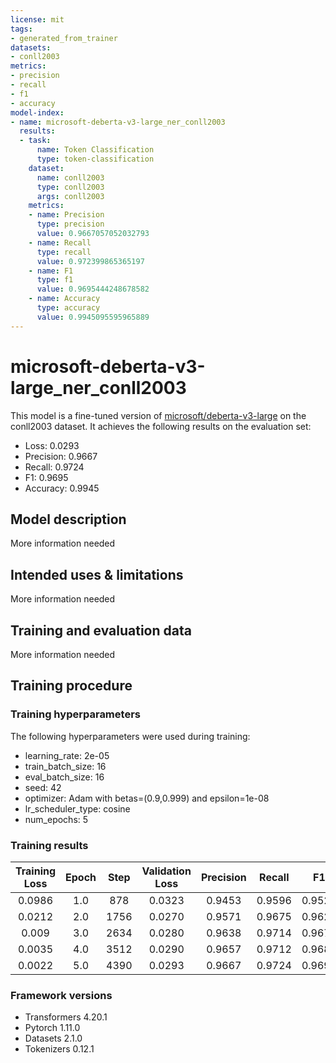 ```yaml
---
license: mit
tags:
- generated_from_trainer
datasets:
- conll2003
metrics:
- precision
- recall
- f1
- accuracy
model-index:
- name: microsoft-deberta-v3-large_ner_conll2003
  results:
  - task:
      name: Token Classification
      type: token-classification
    dataset:
      name: conll2003
      type: conll2003
      args: conll2003
    metrics:
    - name: Precision
      type: precision
      value: 0.9667057052032793
    - name: Recall
      type: recall
      value: 0.972399865365197
    - name: F1
      type: f1
      value: 0.9695444248678582
    - name: Accuracy
      type: accuracy
      value: 0.9945095595965889
---
```


<!-- This model card has been generated automatically according to the information the Trainer had access to. You
should probably proofread and complete it, then remove this comment. -->

# microsoft-deberta-v3-large_ner_conll2003

This model is a fine-tuned version of [microsoft/deberta-v3-large](https://huggingface.co/microsoft/deberta-v3-large) on the conll2003 dataset.
It achieves the following results on the evaluation set:
- Loss: 0.0293
- Precision: 0.9667
- Recall: 0.9724
- F1: 0.9695
- Accuracy: 0.9945

## Model description

More information needed

## Intended uses & limitations

More information needed

## Training and evaluation data

More information needed

## Training procedure

### Training hyperparameters

The following hyperparameters were used during training:
- learning_rate: 2e-05
- train_batch_size: 16
- eval_batch_size: 16
- seed: 42
- optimizer: Adam with betas=(0.9,0.999) and epsilon=1e-08
- lr_scheduler_type: cosine
- num_epochs: 5

### Training results

| Training Loss | Epoch | Step | Validation Loss | Precision | Recall | F1     | Accuracy |
|:-------------:|:-----:|:----:|:---------------:|:---------:|:------:|:------:|:--------:|
| 0.0986        | 1.0   | 878  | 0.0323          | 0.9453    | 0.9596 | 0.9524 | 0.9921   |
| 0.0212        | 2.0   | 1756 | 0.0270          | 0.9571    | 0.9675 | 0.9623 | 0.9932   |
| 0.009         | 3.0   | 2634 | 0.0280          | 0.9638    | 0.9714 | 0.9676 | 0.9940   |
| 0.0035        | 4.0   | 3512 | 0.0290          | 0.9657    | 0.9712 | 0.9685 | 0.9943   |
| 0.0022        | 5.0   | 4390 | 0.0293          | 0.9667    | 0.9724 | 0.9695 | 0.9945   |


### Framework versions

- Transformers 4.20.1
- Pytorch 1.11.0
- Datasets 2.1.0
- Tokenizers 0.12.1
